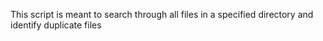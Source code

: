 This script is meant to search through all files in a specified directory and identify duplicate files